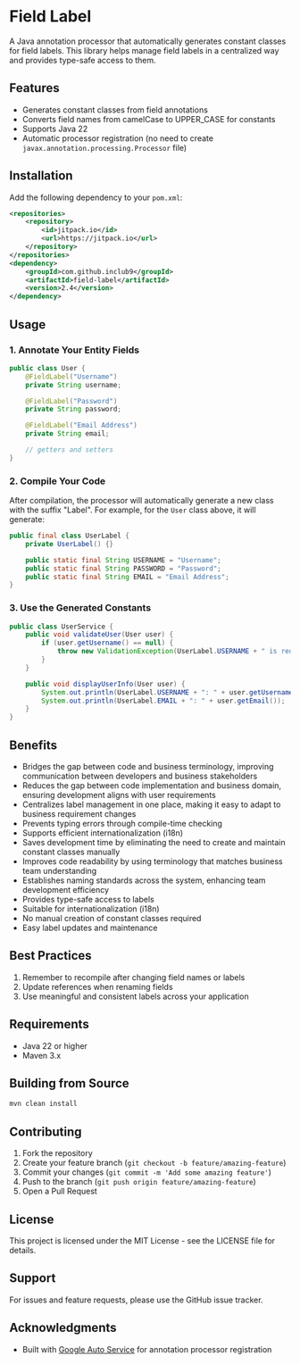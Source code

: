 # Field Label

A Java annotation processor that automatically generates constant classes for field labels. This library helps manage field labels in a centralized way and provides type-safe access to them.

## Features

- Generates constant classes from field annotations
- Converts field names from camelCase to UPPER_CASE for constants
- Supports Java 22
- Automatic processor registration (no need to create `javax.annotation.processing.Processor` file)

## Installation

Add the following dependency to your `pom.xml`:

```xml
<repositories>
    <repository>
        <id>jitpack.io</id>
        <url>https://jitpack.io</url>
    </repository>
</repositories>
<dependency>
    <groupId>com.github.inclub9</groupId>
    <artifactId>field-label</artifactId>
    <version>2.4</version>
</dependency>
```

## Usage

### 1. Annotate Your Entity Fields

```java
public class User {
    @FieldLabel("Username")
    private String username;

    @FieldLabel("Password")
    private String password;

    @FieldLabel("Email Address")
    private String email;

    // getters and setters
}
```

### 2. Compile Your Code

After compilation, the processor will automatically generate a new class with the suffix "Label". For example, for the `User` class above, it will generate:

```java
public final class UserLabel {
    private UserLabel() {}

    public static final String USERNAME = "Username";
    public static final String PASSWORD = "Password";
    public static final String EMAIL = "Email Address";
}
```

### 3. Use the Generated Constants

```java
public class UserService {
    public void validateUser(User user) {
        if (user.getUsername() == null) {
            throw new ValidationException(UserLabel.USERNAME + " is required");
        }
    }

    public void displayUserInfo(User user) {
        System.out.println(UserLabel.USERNAME + ": " + user.getUsername());
        System.out.println(UserLabel.EMAIL + ": " + user.getEmail());
    }
}
```

## Benefits

- Bridges the gap between code and business terminology, improving communication between developers and business stakeholders
- Reduces the gap between code implementation and business domain, ensuring development aligns with user requirements
- Centralizes label management in one place, making it easy to adapt to business requirement changes
- Prevents typing errors through compile-time checking
- Supports efficient internationalization (i18n)
- Saves development time by eliminating the need to create and maintain constant classes manually
- Improves code readability by using terminology that matches business team understanding
- Establishes naming standards across the system, enhancing team development efficiency
- Provides type-safe access to labels
- Suitable for internationalization (i18n)
- No manual creation of constant classes required
- Easy label updates and maintenance

## Best Practices

1. Remember to recompile after changing field names or labels
2. Update references when renaming fields
3. Use meaningful and consistent labels across your application

## Requirements

- Java 22 or higher
- Maven 3.x

## Building from Source

```bash
mvn clean install
```

## Contributing

1. Fork the repository
2. Create your feature branch (`git checkout -b feature/amazing-feature`)
3. Commit your changes (`git commit -m 'Add some amazing feature'`)
4. Push to the branch (`git push origin feature/amazing-feature`)
5. Open a Pull Request

## License

This project is licensed under the MIT License - see the LICENSE file for details.

## Support

For issues and feature requests, please use the GitHub issue tracker.

## Acknowledgments

- Built with [Google Auto Service](https://github.com/google/auto/tree/main/service) for annotation processor registration